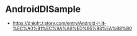# AndroidDISample
 - https://dnight.tistory.com/entry/Android-Hilt-%EC%A0%81%EC%9A%A9%ED%95%98%EA%B8%B0
